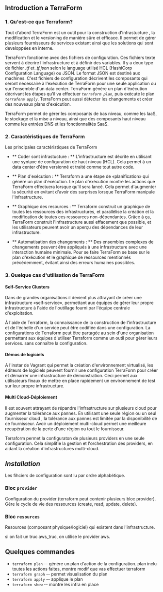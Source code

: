 ## Introduction a TerraForm 

### 1. Qu'est-ce que Terraform?

Tout d'abord TerraForm est un outil pour la construction d'infrastucture  , la modification et le versioning de maniére sûre et efficace. Il permet de gérer plusieurs fournisseurs de services existant ainsi que les solutions qui sont developpées en interne.

TerraForm fonctionne avec des fichiers de configuration. Ces fichiers texte servent à décrire l'infrastructure et à définir des variables. Il y a deux type de fichier *.tf* et *.tf.json* selon le language utilisé HCL (HashiCorp Configuration Language) ou JSON. Le format JSON est destiné aux machines. C'est fichiers de configuration décrivent les composants qui seront necessaire à l'exécution de TerraForm pour une seule application ou sur l'ensemble d'un data center. TerraForm génère un plan d'éxécution décrivant les étapes qu'il va effectuer *`terraform plan`*, puis exécute le plan *`terraform apply`*. TerraForm peut aussi détecter les changements et créer des nouveaux plans d'exécution.

TerraForm permet de gérer les composants de bas niveau, comme les IaaS, le stockage et la mise a niveau, ainsi que des composants haut niveau comme les entrées DNS et les fonctionnalités SaaS.

### 2. Caractéristiques de TerraForm 

Les principales caractéristiques de TerraForm 

- ** Coder sont infrastucture : ** L'infrastructure est décrite en utilisant une syntaxe de configuration de haut niveau (HCL). Cela permet à un data center d'être versionné et traité comme tout autre code.

- ** Plan d'exécution : ** Terraform a une étape de «planification» qui génère un plan d'exécution. Le plan d'exécution montre les actions que TerraForm effectuera lorsque qu'il sera lancé. Cela permet d'augmenter la sécurité en evitant d'avoir des surprises lorsque TerraForm manipule l'infrastructure. 

- ** Graphique des resources : ** Terraform construit un graphique de toutes les ressources des infrastructures, et parallélise la création et la modification de toutes ces ressources non-dépendantes. Grâce à ça, TerraForm construit l'infrastructure aussi effacement que possible, et les utilisateurs peuvent avoir un aperçu des dépendances de leur infrastructure.

- ** Automatisation des changements : ** Des ensembles complexes de changements peuvent être appliqués à une infrastructure avec une interaction humaine minimale. Pour se faire TerraForm se base sur le plan d'exécution et le graphique de ressources mentionnés précédemment, évitant ainsi des erreurs humaines possibles.

### 3. Quelque cas d'utilisation de TerraForm 

#### Self-Service Clusters

Dans de grandes organisations il devient plus attrayant de créer une infrastructure «self-service», permettant aux équipes de gérer leur propre infrastructure à l'aide de l'outillage fourni par l'équipe centrale d'exploitation.

À l'aide de Terraform, la connaissance de la construction de l'infrastructure et de l'échelle d'un service peut être codifiée dans une configuration. La configurations de Terraform peut être partagée au sein d'une organisation permettant aux équipes d'utiliser Terraform comme un outil pour gérer leurs services. sans connaître la configuration.

#### Démos de logiciels

A l'instar de Vagrant qui permet la création d'environnement virtualisé, les éditeurs de logiciels peuvent fournir une configuration TerraForm pour créer et démarrer une infrastructure de démonstration. Ceci permet aux utilisateurs finaux de mettre en place rapidement un environnement de test sur leur propre infrastructure.

#### Multi Cloud-Déploiement

Il est souvent attrayant de répandre l'infrastructure sur plusieurs cloud pour augmenter la tolérance aux pannes. En utilisant une seule région ou un seul fournisseur cloud , la tolérance aux pannes est limitée par la disponibilité de ce fournisseur. Avoir un déploiement multi-cloud permet une meilleure récupération de la perte d'une région ou tout le fournisseur.

Terraform permet la configuraton de plusieurs providers en une seule configuration. Cela simplifie la gestion et l'orchestration des providers, en aidant la création d'infrastructures multi-cloud.

## *Installation*
Les fihciers de configuration sont lu par ordre alphabétique.

### Bloc **`provider`**
Configuration du provider (terraform peut contenir plusieurs bloc provider). Gère le cycle de vie des ressources (create, read, update, delete).

### Bloc **`resources`**
Resources (composant physique/logiciel) qui existent dans l'infrastructure. 

si on fait un truc aws_truc, on utilise le provider aws.

## Quelques commandes
- `terraform plan` -- génére un plan d'action de la configuration. plan inclu toutes les actions faites, montre modif que vas effectuer terraform
- `terraform graph` -- permet visualisation du plan 
- `terraform apply` -- applique le plan
- `terraform show` -- montre les infra en place





